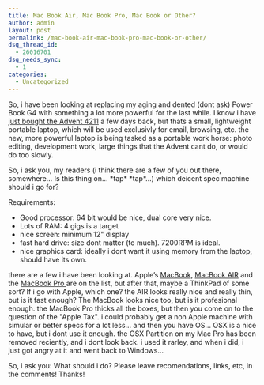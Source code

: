 ```yaml
---
title: Mac Book Air, Mac Book Pro, Mac Book or Other?
author: admin
layout: post
permalink: /mac-book-air-mac-book-pro-mac-book-or-other/
dsq_thread_id:
  - 26016701
dsq_needs_sync:
  - 1
categories:
  - Uncategorized
---
```

So, i have been looking at replacing my aging and dented (dont ask) Power Book G4 with something a lot more powerful for the last while. I know i have [just bought the Advent 4211][1] a few days back, but thats a small, lightweight portable laptop, which will be used exclusivly for email, browsing, etc. the new, more powerful laptop is being tasked as a portable work horse: photo editing, development work, large things that the Advent cant do, or would do too slowly.

So, i ask you, my readers (i think there are a few of you out there, somewhere&#8230; Is this thing on&#8230; \*tap\* \*tap\*&#8230;) which deicent spec machine should i go for?

Requirements: 

  * Good processor: 64 bit would be nice, dual core very nice.
  * Lots of RAM: 4 gigs is a target
  * nice screen: minimum 12" display
  * fast hard drive: size dont matter (to much). 7200RPM is ideal.
  * nice graphics card: ideally i dont want it using memory from the laptop, should have its own.

there are a few i have been looking at. Apple&#8217;s [MacBook][2], [MacBook AIR][3] and the [MacBook Pro ][4]are on the list, but after that, maybe a ThinkPad of some sort? If i go with Apple, which one? the AIR looks really nice and really thin, but is it fast enough? The MacBook looks nice too, but is it profesional enough. the MacBook Pro thicks all the boxes, but then you come on to the question of the "Apple Tax". i could probably get a non Apple machine with simular or better specs for a lot less&#8230; and then you have OS&#8230; OSX is a nice to have, but i dont use it enough. the OSX Partition on my Mac Pro has been removed reciently, and i dont look back. i used it rarley, and when i did, i just got angry at it and went back to Windows&#8230; 

So, i ask you: What should i do? Please leave recomendations, links, etc, in the comments! Thanks!

 [1]: http://blog.lotas-smartman.net/mn-new-baby-laptop/
 [2]: http://www.apple.com/macbook
 [3]: http://www.apple.com/macbookair
 [4]: http://www.apple.com/macbookpro